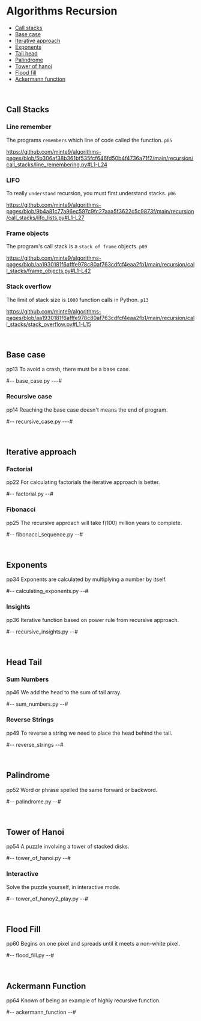 # Algorithms Recursion

- [Call stacks](#call-stacks) 
- [Base case](#base-case) 
- [Iterative approach](#iterative-approach) 
- [Exponents](#exponents) 
- [Tail head](#head-tail) 
- [Palindrome](#palindrome)
- [Tower of hanoi](#tower-of-hanoi)  
- [Flood fill](#flood-fill)  
- [Ackermann function](#ackermann-function)  

<br/>


## Call Stacks

### Line remember

The programs `remembers` which line of code called the function.  `p05`

https://github.com/minte9/algorithms-pages/blob/5b306af38b361bf535fcf646fd50b4f4736a71f2/main/recursion/call_stacks/line_remembering.py#L1-L24

### LIFO

To really `understand` recursion, you must first understand stacks.  `p06`

https://github.com/minte9/algorithms-pages/blob/9b4a81c77a96ec597c9fc27aaa5f3622c5c9873f/main/recursion/call_stacks/lifo_lists.py#L1-L27

### Frame objects

The program's call stack is a `stack of frame` objects.  `p09`

https://github.com/minte9/algorithms-pages/blob/aa1930181f6afffe978c80af763cdfcf4eaa2fb1/main/recursion/call_stacks/frame_objects.py#L1-L42

### Stack overflow

The limit of stack size is `1000` function calls in Python.  `p13`

https://github.com/minte9/algorithms-pages/blob/aa1930181f6afffe978c80af763cdfcf4eaa2fb1/main/recursion/call_stacks/stack_overflow.py#L1-L15

<br/>



## Base case
  pp13
To avoid a crash, there must be a base case.

#-- base_case.py ---#

### Recursive case
  pp14
Reaching the base case doesn't means the end of program. 

#-- recursive_case.py ---#

<br/>



## Iterative approach

### Factorial
  pp22
For calculating factorials the iterative approach is better.

#-- factorial.py --#

### Fibonacci 
  pp25
The recursive approach will take f(100) million years to complete.

#-- fibonacci_sequence.py --#

<br/>



## Exponents
  pp34
Exponents are calculated by multiplying a number by itself.

#-- calculating_exponents.py --#

### Insights
  pp36
Iterative function based on power rule from recursive approach.

#-- recursive_insights.py --#

<br/>



## Head Tail

### Sum Numbers
   pp46
We add the head to the sum of tail array.

#-- sum_numbers.py --#

### Reverse Strings
  pp49
To reverse a string we need to place the head behind the tail.

#-- reverse_strings --#

<br/>



## Palindrome
  pp52
Word or phrase spelled the same forward or backword.

#-- palindrome.py --#

<br/>



## Tower of Hanoi
  pp54
A puzzle involving a tower of stacked disks.

#-- tower_of_hanoi.py --#

### Interactive 

Solve the puzzle yourself, in interactive mode.

#-- tower_of_hanoy2_play.py --#

<br/>



## Flood Fill
  pp60
Begins on one pixel and spreads until it meets a non-white pixel.

#-- flood_fill.py --#

<br/>



## Ackermann Function
  pp64
Known of being an example of highly recursive function.

#-- ackermann_function --#

<br/>
